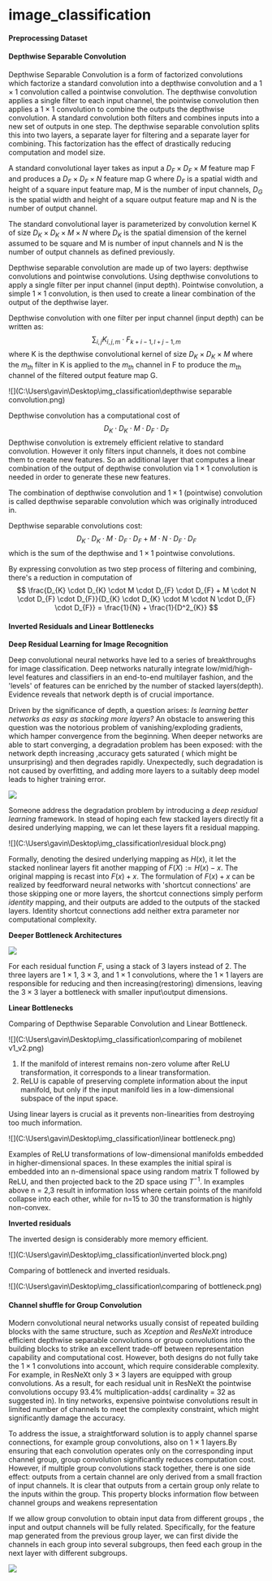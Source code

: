 <head>
    <script src="https://cdn.mathjax.org/mathjax/latest/MathJax.js?config=TeX-AMS-MML_HTMLorMML" type="text/javascript"></script>
    <script type="text/x-mathjax-config">
        MathJax.Hub.Config({
            tex2jax: {
            skipTags: ['script', 'noscript', 'style', 'textarea', 'pre'],
            inlineMath: [['$','$']]
            }
        });
    </script>
</head>

# image_classification

#### Preprocessing Dataset



#### Depthwise Separable Convolution

Depthwise Separable Convolution is a form of factorized convolutions which factorize a standard convolution into a depthwise convolution and a $1 \times 1$ convolution called a pointwise convolution. The depthwise convolution applies a single filter to each input channel, the pointwise convolution then applies a $1 \times 1$ convolution to combine the outputs the depthwise convolution. A standard convolution both filters and combines inputs into a new set of outputs in one step. The depthwise separable convolution splits this into two layers, a separate layer for filtering and a separate layer for combining. This factorization has the effect of drastically reducing computation and model size. 

A standard convolutional layer takes as input a $D_{F} \times D_{F} \times M$ feature map F and produces a $D_{F} \times D_{F} \times N$ feature map G where $D_{F}$ is a spatial width and height of a square input feature map, M is the number of input channels, $D_{G}$ is the spatial width and height of a square output feature map and N is the number of output channel.

The standard convolutional layer is parameterized by convolution kernel K of size $D_{K} \times D_{K} \times M \times N$ where $D_{K}$ is the spatial dimension of the kernel assumed to be square and M is number of input channels and N is the number of output channels as defined previously. 

Depthwise separable convolution are made up of two layers: depthwise convolutions and pointwise convolutions. Using depthwise convolutions to apply a single filter per input channel (input depth). Pointwise convolution, a simple $1 \times 1$ convolution, is then used to create a linear combination of the output of the depthwise layer.

Depthwise convolution with one filter per input channel (input depth) can be written as:
$$
\sum_{i,j} K_{i,j,m} \cdot F_{k+i-1,l+j-1,m}
$$
where K is the depthwise convolutional kernel of size $D_{K} \times D_{K} \times M$ where the $m_{th}$ filter in K is applied to the $m_{th}$ channel in F to produce the $m_{th}$ channel of the filtered output feature map G.

![](C:\Users\gavin\Desktop\img_classification\depthwise separable convolution.png)

Depthwise convolution has a computational cost of
$$
D_{K} \cdot D_{K} \cdot M \cdot D_{F} \cdot D_{F}
$$
Depthwise convolution is extremely efficient relative to standard convolution. However it only filters input channels, it does not combine them to create new features. So an additional layer that computes a linear combination of the output of depthwise convolution via $1 \times 1$ convolution is needed in order to generate these new features.

The combination of depthwise convolution and $1 \times 1$ (pointwise) convolution is called depthwise separable convolution which was originally introduced in.

Depthwise separable convolutions cost:
$$
D_{K} \cdot D_{K} \cdot M \cdot D_{F} \cdot D_{F} + M \cdot N \cdot D_{F} \cdot D_{F}
$$
which is the sum of the depthwise and $1 \times 1$ pointwise convolutions.

By expressing convolution as two step process of filtering and combining, there's a reduction in computation of
$$
\frac{D_{K} \cdot D_{K} \cdot M \cdot D_{F} \cdot D_{F} + M \cdot N \cdot D_{F} \cdot D_{F}}{D_{K} \cdot D_{K} \cdot M \cdot N \cdot D_{F} \cdot D_{F}}
= \frac{1}{N} + \frac{1}{D^2_{K}}
$$


#### Inverted Residuals and Linear Bottlenecks

**Deep Residual Learning for Image Recognition**

Deep convolutional neural networks have led to a series of breakthroughs for image classification. Deep networks naturally integrate low/mid/high-level features and classifiers in an end-to-end multilayer fashion, and the 'levels' of features can be enriched by the number of stacked layers(depth). Evidence reveals that network depth is of crucial importance.

Driven by the significance of depth, a question arises: *Is learning better networks as easy as stacking more layers?*  An obstacle to answering this question was the notorious problem of vanishing/exploding gradients, which hamper convergence from the beginning. When deeper networks are able to start converging, a degradation problem has been exposed: with the network depth increasing ,accuracy gets saturated ( which might be unsurprising) and then degrades rapidly. Unexpectedly, such degradation is not caused by overfitting, and adding more layers to a suitably deep model leads to higher training error.

![](C:\Users\gavin\Desktop\img_classification\gradient_vanishing.png)

Someone address the degradation problem by introducing a *deep residual learning* framework. In stead of hoping each few stacked layers directly fit a desired underlying mapping, we can let these layers fit a residual mapping. 

![](C:\Users\gavin\Desktop\img_classification\residual block.png)

Formally, denoting the desired underlying mapping as $H(x)$, it let the stacked nonlinear layers fit another mapping of $F(X):=H(x) - x$. The original mapping is recast into $F(x) + x$. The formulation of $F(x) + x$ can be realized by feedforward neural networks with 'shortcut connections' are those skipping one or more layers, the shortcut connections simply perform *identity* mapping, and their outputs are added to the outputs of the stacked layers. Identity shortcut connections add neither extra parameter nor computational complexity.

**Deeper Bottleneck Architectures**

![](C:\Users\gavin\Desktop\img_classification\bottleneck.png)

For each residual function $F$, using a stack of 3 layers instead of 2. The three layers are $1 \times 1$, $3 \times 3$, and $1 \times 1$ convolutions, where the $1 \times 1$ layers are responsible for reducing and then increasing(restoring) dimensions, leaving the $3 \times 3$ layer a bottleneck with smaller input\output dimensions.

**Linear Bottlenecks**

Comparing of Depthwise Separable Convolution and Linear Bottleneck.

![](C:\Users\gavin\Desktop\img_classification\comparing of mobilenet v1_v2.png)

1. If the manifold of interest remains non-zero volume after ReLU transformation, it corresponds to a linear transformation.
2. ReLU is capable of preserving complete information about the input manifold, but only if the input manifold lies in a low-dimensional subspace of the input space.

Using linear layers is crucial as it prevents non-linearities from destroying too much information.

![](C:\Users\gavin\Desktop\img_classification\linear bottleneck.png)

Examples of ReLU transformations of low-dimensional manifolds embedded in higher-dimensional spaces. In these examples the initial spiral is embedded into an n-dimensional space using random matrix T followed by ReLU, and then projected back to the 2D space using $T^{-1}$. In examples above n = 2,3 result in information loss where certain points of the manifold collapse into each other, while for n=15 to 30 the transformation is highly non-convex.

**Inverted residuals**

The inverted design is considerably more memory efficient.

![](C:\Users\gavin\Desktop\img_classification\inverted block.png)

Comparing of bottleneck and inverted residuals.

![](C:\Users\gavin\Desktop\img_classification\comparing of bottleneck.png)

#### Channel shuffle for Group Convolution

Modern convolutional neural networks usually consist of repeated building blocks with the same structure, such as *Xception* and *ResNeXt* introduce efficient depthwise separable convolutions or group convolutions into the building blocks to strike an excellent trade-off between representation capability and computational cost. However, both designs do not fully take the $1 \times 1$ convolutions into account, which require considerable complexity. For example, in ResNeXt only $3 \times 3$ layers are equipped with group convolutions. As a result, for each residual unit in ResNeXt the pointwise convolutions occupy 93.4% multiplication-adds( cardinality = 32 as suggested in). In tiny networks, expensive pointwise convolutions result in limited number of channels to meet the complexity constraint, which might significantly damage the accuracy.

To address the issue, a straightforward solution is to apply channel sparse connections, for example group convolutions, also on $1 \times 1$ layers.By ensuring that each convolution operates only on the corresponding input channel group, group convolution significantly reduces computation cost. However, if multiple group convolutions stack together, there is one side effect: outputs from a certain channel are only derived from a small fraction of input channels. It is clear that outputs from a certain group only relate to the inputs within the group. This property blocks information flow between channel groups and weakens representation

If we allow group convolution to obtain input data from different groups , the input and output channels will be fully related. Specifically, for the feature map generated from the previous group layer, we can first divide the channels in each group into several subgroups, then feed each group in the next layer with different subgroups. 

![](C:\Users\gavin\Desktop\img_classification\channel_shuffle.png)


